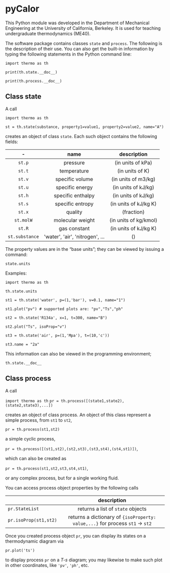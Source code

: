 # pyCalor

This Python module was developed in the Department of Mechanical Engineering at the University of California, Berkeley. It is used for teaching undergraduate thermodynamics (ME40).

The software package contains classes `state` and `process`. The following is the description of their use. You can also get the built-in information by typing the following statements in the Python command line:  

`import thermo as th`

`print(th.state.__doc__)`   

`print(th.process.__doc__)`  


## Class **state**  

A call

`import thermo as th`

`st = th.state(substance, property1=value1, property2=value2, name="A")`  

creates an object of class `state`. Each such object contains the following fields:  


| - | name | description |
| :-----------: | :--------------: | :-------------------------: |
| `st.p` | pressure | (in units of kPa)  |
| `st.t` | temperature | (in units of K)  |
| `st.v` | specific volume | (in units of m3/kg)  |
| `st.u` | specific energy | (in units of kJ/kg)  |
| `st.h` | specific enthalpy | (in units of kJ/kg)  |
| `st.s` | specific entropy | (in units of kJ/kg K)  |
| `st.x` | quality | (fraction)  |
| `st.molW` | molecular weight | (in units of kg/kmol)  |
| `st.R` | gas constant | (in units of kJ/kg K)  |
| `st.substance` | 'water', 'air', 'nitrogen', ... | ()  |

The property values are in the “base units”; they can be viewed by issuing a command:

`state.units`

Examples:

`import thermo as th`

`th.state.units`

`st1 = th.state('water', p=(1,'bar'), v=0.1, name="1")`

`st1.plot("pv") # supported plots are: "pv","Ts","ph"`

`st2 = th.state('R134a', x=1, t=300, name="B")`  

`st2.plot("Ts", isoProp="v")`

`st3 = th.state('air', p=(1,'Mpa'), t=(10,'c'))` 

`st3.name = "2a"`

This information can also be viewed in the programming environment; 

`th.state.__doc__`  
  

## Class process

A call

`import thermo as th`
`pr = th.process([(state1,state2),(state2,state3),...])`

creates an object of class process. An object of this class represent a simple process, from `st1` to `st2`,

`pr = th.process(st1,st2)`

a simple cyclic process,

`pr = th.process([(st1,st2),(st2,st3),(st3,st4),(st4,st1)])`,

which can also be created as 

`pr = th.process(st1,st2,st3,st4,st1)`,

or any complex process, but for a single working fluid.  

You can access process object properties by the following calls

|  |  description |
| :----------- | :--------------: |
| `pr.StateList` | returns a list of `state` objects| 
| `pr.isoProp(st1,st2)` | returns a dictionary of `{isoProperty: value,...}` for process `st1` &rarr; `st2` |

Once you created process object `pr`, you can display its states on a thermodynamic diagram via  

`pr.plot('ts')`   

to display process `pr` on a *T-s* diagram; you may likewise to make such plot in other coordinates, like `'pv'`, `'ph'`, etc.  











